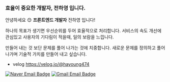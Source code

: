 ### 효율이 중요한 개발자, 전하영 입니다.

안녕하세요 😊 **프론트엔드 개발자** 전하영 입니다! 

하나의 목표가 생기면 우선순위를 두어 효율적으로 처리합니다. 서비스의 속도 개선에 관심있고 사용자의 기다림이 적을때, 일의 보람을 느낍니다.

만들어 내는 것 보단 문제를 풀어 나가는 것에 치중합니다. 새로운 문제를 정의하고 풀어나가며 기술적 가치를 만들어 내고 싶습니다.


- velog https://velog.io/@hayoung474


[![Naver Email Badge](https://img.shields.io/badge/jhy901@naver.com-03C75A?style=flat-square&logo=Naver&logoColor=white)](mailto:jhy901@naver.com)  [![Gmail Email Badge](https://img.shields.io/badge/hayoung474@gmail.com-EA4335?style=flat-square&logo=Gmail&logoColor=white)](mailto:hayoung474@gmail.com)  
</div>
